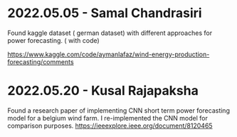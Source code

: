 # 2022.05.05 - Samal Chandrasiri

Found kaggle dataset ( german dataset) with different approaches for power forecasting. ( with code) 

https://www.kaggle.com/code/aymanlafaz/wind-energy-production-forecasting/comments


# 2022.05.20 - Kusal Rajapaksha

Found a research paper of implementing CNN short term power forecasting model for a belgium wind farm. I re-implemented the CNN model for comparison purposes.
https://ieeexplore.ieee.org/document/8120465
